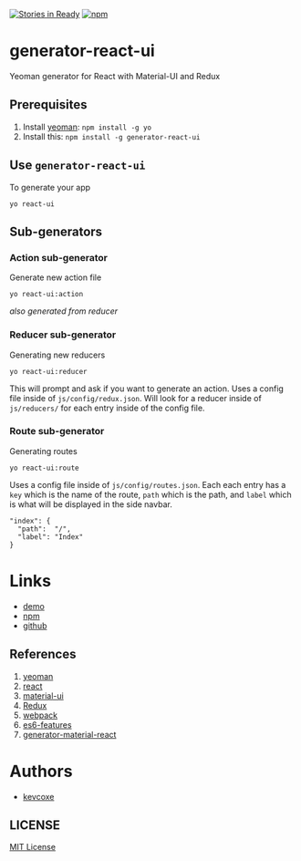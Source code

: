 [![Stories in Ready](https://badge.waffle.io/kevcoxe/generator-react-ui.svg?label=ready&title=Ready)](http://waffle.io/kevcoxe/generator-react-ui)
[![npm](https://img.shields.io/npm/dt/generator-react-ui.svg?maxAge=2592000)](https://www.npmjs.com/package/generator-react-ui)
# generator-react-ui
 Yeoman generator for React with Material-UI and Redux


## Prerequisites ##
1. Install [yeoman](http://yeoman.io/): `npm install -g yo`
2. Install this: `npm install -g generator-react-ui`


## Use `generator-react-ui` ##
To generate your app

`yo react-ui`


## Sub-generators

### Action sub-generator
Generate new action file

`yo react-ui:action`

*also generated from reducer*

### Reducer sub-generator
Generating new reducers

`yo react-ui:reducer`

This will prompt and ask if you want to generate an action.
Uses a config file inside of `js/config/redux.json`.
Will look for a reducer inside of `js/reducers/` for each entry inside of
the config file.

### Route sub-generator
Generating routes

`yo react-ui:route`

Uses a config file inside of `js/config/routes.json`.
Each each entry has a `key` which is the name of the route, `path` which is the path, and `label` which is what will be displayed in the side navbar.

```
"index": {
  "path":  "/",
  "label": "Index"
}
```


# Links
- [demo](https://kevcoxe.github.io/generator-react-ui)
- [npm](https://www.npmjs.com/package/generator-react-ui)
- [github](https://github.com/kevcoxe/generator-react-ui)


## References ##
1. [yeoman](http://yeoman.io/)
2. [react](http://facebook.github.io/react/)
3. [material-ui](http://material-ui.com)
4. [Redux](http://redux.js.org/)
5. [webpack](http://webpack.github.io/)
6. [es6-features](https://github.com/lukehoban/es6features)
7. [generator-material-react](https://github.com/leftstick/generator-material-react#readme)


# Authors
- [kevcoxe](https://github.com/kevcoxe)


## LICENSE ##
[MIT License](https://raw.githubusercontent.com/kevcoxe/generator-react-ui/master/LICENSE)
